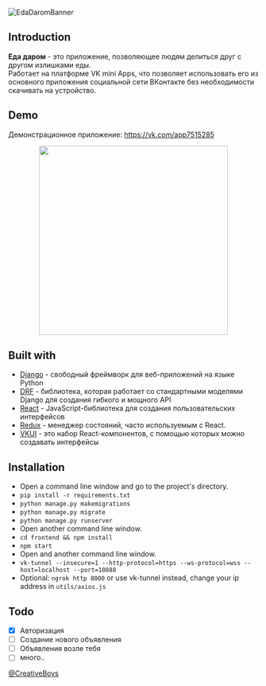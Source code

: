 ![EdaDaromBanner](https://i.imgur.com/btuVjar.png)

## Introduction
**Еда даром** - это приложение, позволяющее людям делиться друг с другом излишками еды.  
Работает на платформе VK mini Apps, что позволяет использовать его из основного приложения социальной сети ВКонтакте без необходимости скачивать на устройство.

## Demo
Демонстрационное приложение: https://vk.com/app7515285

<p align="center">
  <img width="auto" height="380" src="https://i.imgur.com/DYG1MFM.png">
</p>


## Built with

- [Django](https://www.djangoproject.com/) - свободный фреймворк для веб-приложений на языке Python
- [DRF](https://www.django-rest-framework.org/) -  библиотека, которая работает со стандартными моделями Django для создания гибкого и мощного API 
- [React](https://github.com/facebook/react) - JavaScript-библиотека для создания пользовательских интерфейсов
- [Redux](https://redux.js.org/) - менеджер состояний, часто используемым с React.
- [VKUI](https://vkcom.github.io/vkui-styleguide/) - это набор React-компонентов, с помощью которых можно создавать интерфейсы

## Installation
- Open a command line window and go to the project's directory.
- `pip install -r requirements.txt`
- `python manage.py makemigrations`
- `python manage.py migrate`
- `python manage.py runserver`
- Open another command line window.
- `cd frontend && npm install`
- `npm start`
- Open and another command line window.
- `vk-tunnel --insecure=1 --http-protocol=https --ws-protocol=wss --host=localhost --port=10888`
- Optional: `ngrok http 8000` or use vk-tunnel instead, change your ip address in `utils/axios.js`


## Todo
- [X] Авторизация
- [ ] Создание нового объявления
- [ ] Объявления возле тебя
- [ ] много..

[@CreativeBoys](https://vk.com/app7515285 "@CreativeBoys")
